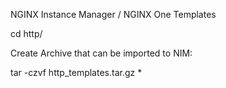 NGINX Instance Manager / NGINX One Templates

cd http/

Create Archive that can be imported to NIM:

tar -czvf http_templates.tar.gz *

